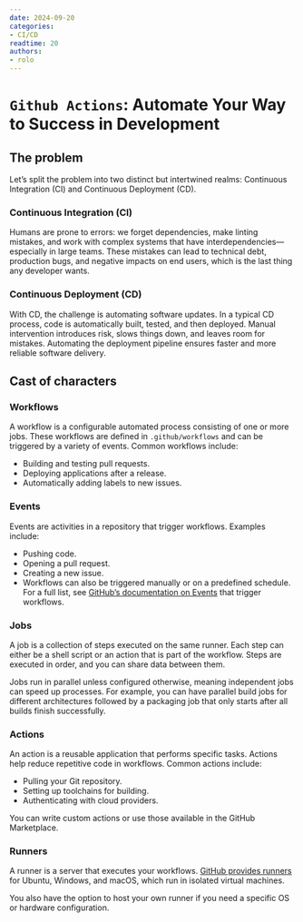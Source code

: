 ```yaml
---
date: 2024-09-20  
categories:
- CI/CD  
readtime: 20  
authors:
- rolo
---
```


# `Github Actions`: Automate Your Way to Success in Development

## The problem
Let’s split the problem into two distinct but intertwined realms: Continuous Integration (CI) and Continuous Deployment (CD).


### Continuous Integration (CI)
Humans are prone to errors: we forget dependencies, make linting mistakes, and work with complex systems that have interdependencies—especially in large teams. These mistakes can lead to technical debt, production bugs, and negative impacts on end users, which is the last thing any developer wants.

### Continuous Deployment (CD)
With CD, the challenge is automating software updates. In a typical CD process, code is automatically built, tested, and then deployed. Manual intervention introduces risk, slows things down, and leaves room for mistakes. Automating the deployment pipeline ensures faster and more reliable software delivery.

## Cast of characters 
### Workflows
A workflow is a configurable automated process consisting of one or more jobs. These workflows are defined in `.github/workflows` and can be triggered by a variety of events. Common workflows include:

- Building and testing pull requests.
- Deploying applications after a release.
- Automatically adding labels to new issues.

### Events
Events are activities in a repository that trigger workflows. Examples include:

- Pushing code.
- Opening a pull request.
- Creating a new issue.
- Workflows can also be triggered manually or on a predefined schedule. For a full list, see [GitHub’s documentation on Events](https://docs.github.com/en/rest/using-the-rest-api/github-event-types?apiVersion=2022-11-28) that trigger workflows.

### Jobs
A job is a collection of steps executed on the same runner. Each step can either be a shell script or an action that is part of the workflow. Steps are executed in order, and you can share data between them.

Jobs run in parallel unless configured otherwise, meaning independent jobs can speed up processes. For example, you can have parallel build jobs for different architectures followed by a packaging job that only starts after all builds finish successfully.

### Actions
An action is a reusable application that performs specific tasks. Actions help reduce repetitive code in workflows. Common actions include:

- Pulling your Git repository.
- Setting up toolchains for building.
- Authenticating with cloud providers.

You can write custom actions or use those available in the GitHub Marketplace.

### Runners
A runner is a server that executes your workflows. [GitHub provides runners](https://docs.github.com/en/actions/using-github-hosted-runners/using-github-hosted-runners/about-github-hosted-runners) for Ubuntu, Windows, and macOS, which run in isolated virtual machines.

You also have the option to host your own runner if you need a specific OS or hardware configuration.


